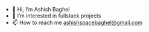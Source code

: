 - 👋 Hi, I’m Ashish Baghel
- 👀 I’m interested in fullstack projects
- 📫 How to reach me ashishspacebaghel@gmail.com

<!---
420116/420116 is a ✨ special ✨ repository because its `README.md` (this file) appears on your GitHub profile.
You can click the Preview link to take a look at your changes.
--->

